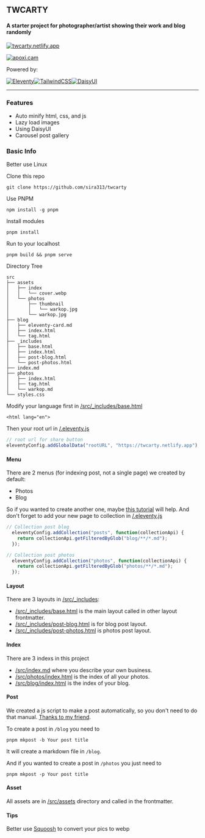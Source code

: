## TWCARTY
#### A starter project for photographer/artist showing their work and blog randomly
[![twcarty.netlify.app](https://img.shields.io/badge/LIVE-twcarty.netlify.app-blue?style=for-the-badge)](https://twcarty.netlify.app/)

[![apoxi.cam](https://img.shields.io/badge/SAMPLE-apoxi.cam-blue?style=for-the-badge)](https://apoxi.cam/)

Powered by:

[![Eleventy](https://img.shields.io/badge/Eleventy-000000?style=for-the-badge&logo=eleventy&logoColor=white)](https://www.11ty.dev/)[![TailwindCSS](https://img.shields.io/badge/tailwindcss-%2338B2AC.svg?style=for-the-badge&logo=tailwind-css&logoColor=white)](https://tailwindcss.com/)[![DaisyUI](https://img.shields.io/badge/daisyui-5A0EF8?style=for-the-badge&logo=daisyui&logoColor=white)](https://daisyui.com/)

---

### Features
- Auto minify html, css, and js
- Lazy load images
- Using DaisyUI
- Carousel post gallery

### Basic Info
Better use Linux

Clone this repo
```
git clone https://github.com/sira313/twcarty
```
Use PNPM
```
npm install -g pnpm
```
Install modules
```
pnpm install
```
Run to your localhost 
```
pnpm build && pnpm serve
```
Directory Tree
```
src
├── assets
│   ├── index
│   │   └── cover.webp
│   └── photos
│       ├── thumbnail
│       │   └── warkop.jpg
│       └── warkop.jpg
├── blog
│   ├── eleventy-card.md
│   ├── index.html
│   └── tag.html
├── _includes
│   ├── base.html
│   ├── index.html
│   ├── post-blog.html
│   └── post-photos.html
├── index.md
├── photos
│   ├── index.html
│   ├── tag.html
│   └── warkop.md
└── styles.css
```
Modify your language first in [/src/_includes/base.html](https://github.com/sira313/TWCARTY/blob/4a69eaa27e836443707ecb1e1a10fea311a42cba/_includes/base.html#L2)
```
<html lang="en">
```
Then your root url in [/.eleventy.js](https://github.com/sira313/TWCARTY/blob/4a69eaa27e836443707ecb1e1a10fea311a42cba/.eleventy.js#L21)
```javascript
// root url for share button
eleventyConfig.addGlobalData("rootURL", "https://twcarty.netlify.app");
```

#### Menu
There are 2 menus (for indexing post, not a single page) we created by default:
- Photos
- Blog

So if you wanted to create another one, maybe [this tutorial](https://www.youtube.com/watch?v=kzf9A9tkkl4) will help. And don't forget to add your new page to collection in [/.eleventy.js](https://github.com/sira313/TWCARTY/blob/4a69eaa27e836443707ecb1e1a10fea311a42cba/.eleventy.js#L32)
```javascript
// Collection post blog
  eleventyConfig.addCollection("posts", function(collectionApi) {
    return collectionApi.getFilteredByGlob("blog/**/*.md");
  });

// Collection post photos
  eleventyConfig.addCollection("photos", function(collectionApi) {
    return collectionApi.getFilteredByGlob("photos/**/*.md");
  });
```

#### Layout
There are 3 layouts in [/src/_includes](/src/_includes/):
- [/src/_includes/base.html](/src/_includes/base.html) is the main layout called in other layout frontmatter.
- [/src/_includes/post-blog.html](/src/_includes/post-blog.html) is for blog post layout.
- [/src/_includes/post-photos.html](/src/_includes/post-photos.html) is photos post layout.
#### Index
There are 3 indexs in this project
- [/src/index.md](/src/index.md) where you describe your own business.
- [/src/photos/index.html](/src/photos/index.html) is the index of all your photos.
- [/src/blog/index.html](/src/blog/index.html) is the index of your blog.
#### Post
We created a js script to make a post automatically, so you don't need to do that manual. [Thanks to my friend](https://github.com/mustofa-id).

To create a post in `/blog` you need to
```
pnpm mkpost -b Your post title
```
It will create a markdown file in `/blog`.

And if you wanted to create a post in `/photos` you just need to
```
pnpm mkpost -p Your post title
```
#### Asset
All assets are in [/src/assets](/src/assets/) directory and called in the frontmatter.
#### Tips
Better use [Squoosh](https://squoosh.app/) to convert your pics to webp

